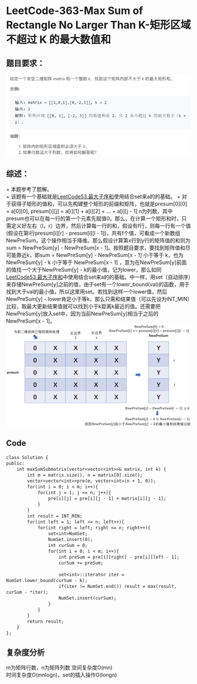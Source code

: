 # LeetCode-363-Max Sum of Rectangle No Larger Than K-矩形区域不超过 K 的最大数值和

## 题目要求：
![avatar](https://github.com/JakeChanFangZiyuan20/MyLeetCode/blob/master/img/363.png)


## 综述：  
\+ 本题参考了题解。  
\+ 该题有一个基础就是[LeetCode53.最大子序和](https://leetcode-cn.com/problems/maximum-subarray/)使用结合set来a的的基础。
\+ 对于获得子矩形的值和，可以先构建整个矩形的前缀和矩阵，也就是presum[0][0] = a[0][0], presum[i][j] = a[i][1] + a[i][2] + ... + a[i][j - 1] n为列数，其中presum也可以在每一行的第一个元素先赋值0。那么，在计算一个矩形和时，只需定义好左右（l，r）边界，然后计算每一行的和，假设有f行，则每一行有一个值(假设在第i行presum[i][r] - presum[i][l - 1])，共有f个值，可看成一个新数组NewPreSum。这个操作相当于降维。那么假设计算第x行到y行的矩阵值的和则为sum = NewPreSum[y] - NewPreSum[x - 1]。按照题目要求，要找到矩阵值和尽可能靠近$k$，即sum = NewPreSum[y] - NewPreSum[x - 1] 小于等于 k，也为NewPreSum[y] - k 小于等于 NewPreSum[x - 1] ，意为在NewPreSum[y]前面的值找一个大于NewPreSum[y] - k的最小值，记为lower，那么如同[LeetCode53.最大子序和](https://leetcode-cn.com/problems/maximum-subarray/)中使用结合set来a的的基础。中一样，用set（自动排序）来存储NewPreSum[y]之前的值，由于set有一个lower_bound(val)的函数，用于找到大于val的最小值，所以这里用set。若找到这样一个lower值，然后NewPreSum[y] - lower肯定小于等k，那么只需和结果值（可以先设为INT_MIN）比较，取最大更新结果值就可以找到小于k距离k最近的值。还需要把NewPreSum[y]放入set中，因为当前NewPreSum[y]相当于之后的NewPreSum[x - 1]。  
![avatar](https://github.com/JakeChanFangZiyuan20/MyLeetCode/blob/master/img/363-1.png)


## Code
```
class Solution {
public:
    int maxSumSubmatrix(vector<vector<int>>& matrix, int k) {
        int m = matrix.size(), n = matrix[0].size();
        vector<vector<int>>pre(m, vector<int>(n + 1, 0));
        for(int i = 0; i < m; i++){
            for(int j = 1; j <= n; j++){
                pre[i][j] = pre[i][j - 1] + matrix[i][j - 1];
            }
        }
        int result = INT_MIN;
        for(int left = 1; left <= n; left++){
            for(int right = left; right <= n; right++){
                set<int>NumSet;
                NumSet.insert(0);
                int curSum = 0;
                for(int i = 0; i < m; i++){
                    int preSum = pre[i][right] - pre[i][left - 1];
                    curSum += preSum;

                    set<int>::iterator iter = NumSet.lower_bound(curSum - k);
                    if(iter != NumSet.end()) result = max(result, curSum - *iter);
                    NumSet.insert(curSum);
                }
            }
        }
        return result;
    }
};
```


## 复杂度分析
m为矩阵行数，n为矩阵列数
空间复杂度O(mn)  
时间复杂度O(mnlogn)，set的插入操作O(longn)

